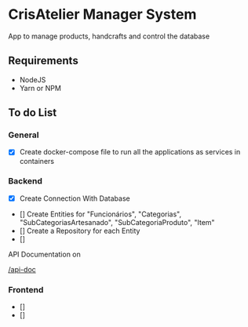 # CrisAtelier Manager System

App to manage products, handcrafts and control the database

## Requirements
- NodeJS
- Yarn or NPM

## To do List

### General
- [x] Create docker-compose file to run all the applications as services in containers

### Backend
- [x] Create Connection With Database
- [] Create Entities for "Funcionários", "Categorias", "SubCategoriasArtesanado", "SubCategoriaProduto", "Item"
- [] Create a Repository for each Entity
- [] 

API Documentation on 

<a href="http://localhost:7070/api-docs">/api-doc</a>

### Frontend
- []
- []